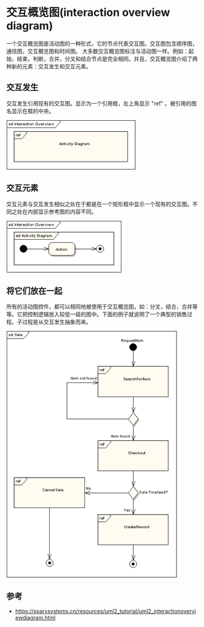 # 交互概览图(interaction overview diagram)

一个交互概览图是活动图的一种形式，它的节点代表交互图。交互图包含顺序图，通信图，交互概览图和时间图。 大多数交互概览图标注与活动图一样。例如：起始，结束，判断，合并，分叉和结合节点是完全相同。并且，交互概览图介绍了两种新的元素：交互发生和交互元素。

## 交互发生

交互发生引用现有的交互图。显示为一个引用框，左上角显示 "ref" 。被引用的图名显示在框的中央。

![alt text](6计算机语言的组成和分类/交互概览图_交互发生.png)

## 交互元素

交互元素与交互发生相似之处在于都是在一个矩形框中显示一个现有的交互图。不同之处在内部显示参考图的内容不同。

![alt text](6计算机语言的组成和分类/交互概览图_交互元素.png)

## 将它们放在一起

所有的活动图控件，都可以相同地被使用于交互概览图，如：分叉，结合，合并等等。它把控制逻辑放入较低一级的图中。下面的例子就说明了一个典型的销售过程。子过程是从交互发生抽象而来。

![alt text](6计算机语言的组成和分类/交互概览图.png)

## 参考

- <https://sparxsystems.cn/resources/uml2_tutorial/uml2_interactionoverviewdiagram.html>

